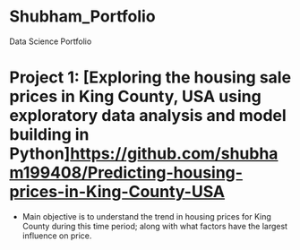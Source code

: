 # Shubham_Portfolio
Data Science Portfolio

# Project 1: [Exploring the housing sale prices in King County, USA using exploratory data analysis and model building in Python]https://github.com/shubham199408/Predicting-housing-prices-in-King-County-USA

* Main objective is to understand the trend in housing prices for King County during this time period; along with what factors have the largest influence on price.
